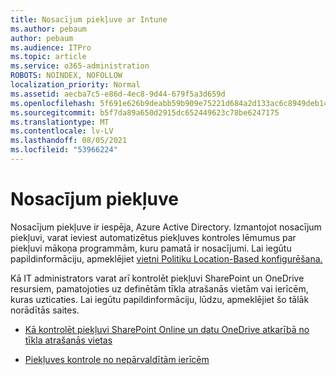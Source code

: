 ```yaml
---
title: Nosacījum piekļuve ar Intune
ms.author: pebaum
author: pebaum
ms.audience: ITPro
ms.topic: article
ms.service: o365-administration
ROBOTS: NOINDEX, NOFOLLOW
localization_priority: Normal
ms.assetid: aecba7c5-e86d-4ec8-9d44-679f5a3d659d
ms.openlocfilehash: 5f691e626b9deabb59b909e75221d684a2d133ac6c8949deb148b5646c0d117c
ms.sourcegitcommit: b5f7da89a650d2915dc652449623c78be6247175
ms.translationtype: MT
ms.contentlocale: lv-LV
ms.lasthandoff: 08/05/2021
ms.locfileid: "53966224"
---
```

# <a name="conditional-access"></a>Nosacījum piekļuve

Nosacījum piekļuve ir iespēja, Azure Active Directory. Izmantojot nosacījum piekļuvi, varat ieviest automatizētus piekļuves kontroles lēmumus par piekļuvi mākoņa programmām, kuru pamatā ir nosacījumi. Lai iegūtu papildinformāciju, apmeklējiet [vietni Politiku Location-Based konfigurēšana.](https://docs.microsoft.com/azure/active-directory/conditional-access/overview)

Kā IT administrators varat arī kontrolēt piekļuvi SharePoint un OneDrive resursiem, pamatojoties uz definētām tīkla atrašanās vietām vai ierīcēm, kuras uzticaties. Lai iegūtu papildinformāciju, lūdzu, apmeklējiet šo tālāk norādītās saites.

- [Kā kontrolēt piekļuvi SharePoint Online un datu OneDrive atkarībā no tīkla atrašanās vietas](https://docs.microsoft.com/sharepoint/control-access-based-on-network-location)

- [Piekļuves kontrole no nepārvaldītām ierīcēm](https://docs.microsoft.com/sharepoint/control-access-from-unmanaged-devices)

